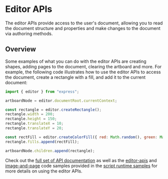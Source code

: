 # Editor APIs
The editor APIs provide access to the user's document, allowing you to read the document structure and properties and make changes to the document via authoring methods.

## Overview
Some examples of what you can do with the editor APIs are creating shapes, adding pages to the document, clearing the artboard and more. For example, the following code illustrates how to use the editor APIs to access the document, create a rectangle with a fill, and add it to the current document:

```js
import { editor } from "express";

artboardNode = editor.documentRoot.currentContext;

const rectangle = editor.createRectangle();
rectangle.width = 200;
rectangle.height = 150;
rectangle.translateX = 10;
rectangle.translateY = 20;

const rectFill = editor.createColorFill({ red: Math.random(), green: Math.random(), blue: Math.random(), alpha: Math.random() });            
rectangle.fills.append(rectFill);

artboardNode.children.append(rectangle);
```

Check out the [full set of API documentation](https://developer-stage.adobe.com/express-add-on-apis/docs/api/classes/Editor) as well as the [editor-apis](https://github.com/AdobeDocs/express-add-on-samples/tree/main/script-runtime-samples/editor-apis) and [image-and-page](https://github.com/AdobeDocs/express-add-on-samples/tree/main/script-runtime-samples/image-and-page) code samples provided in the [script runtime samples](https://github.com/AdobeDocs/express-add-on-samples/tree/main/script-runtime-samples) for more details on using the editor APIs.




